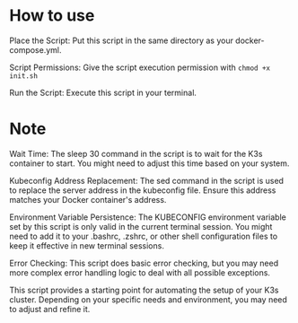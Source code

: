# How to use
Place the Script: Put this script in the same directory as your docker-compose.yml.

Script Permissions: Give the script execution permission with `chmod +x init.sh`

Run the Script: Execute this script in your terminal.

# Note
Wait Time: The sleep 30 command in the script is to wait for the K3s container to start. You might need to adjust this time based on your system.

Kubeconfig Address Replacement: The sed command in the script is used to replace the server address in the kubeconfig file. Ensure this address matches your Docker container's address.

Environment Variable Persistence: The KUBECONFIG environment variable set by this script is only valid in the current terminal session. You might need to add it to your .bashrc, .zshrc, or other shell configuration files to keep it effective in new terminal sessions.

Error Checking: This script does basic error checking, but you may need more complex error handling logic to deal with all possible exceptions.

This script provides a starting point for automating the setup of your K3s cluster. Depending on your specific needs and environment, you may need to adjust and refine it.
